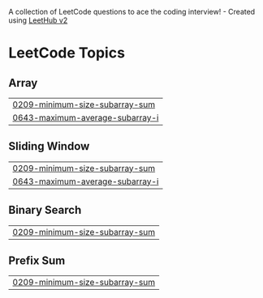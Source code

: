 A collection of LeetCode questions to ace the coding interview! - Created using [LeetHub v2](https://github.com/arunbhardwaj/LeetHub-2.0)
<!---LeetCode Topics Start-->
# LeetCode Topics
## Array
|  |
| ------- |
| [0209-minimum-size-subarray-sum](https://github.com/hariprasanth02/Leetcode/tree/master/0209-minimum-size-subarray-sum) |
| [0643-maximum-average-subarray-i](https://github.com/hariprasanth02/Leetcode/tree/master/0643-maximum-average-subarray-i) |
## Sliding Window
|  |
| ------- |
| [0209-minimum-size-subarray-sum](https://github.com/hariprasanth02/Leetcode/tree/master/0209-minimum-size-subarray-sum) |
| [0643-maximum-average-subarray-i](https://github.com/hariprasanth02/Leetcode/tree/master/0643-maximum-average-subarray-i) |
## Binary Search
|  |
| ------- |
| [0209-minimum-size-subarray-sum](https://github.com/hariprasanth02/Leetcode/tree/master/0209-minimum-size-subarray-sum) |
## Prefix Sum
|  |
| ------- |
| [0209-minimum-size-subarray-sum](https://github.com/hariprasanth02/Leetcode/tree/master/0209-minimum-size-subarray-sum) |
<!---LeetCode Topics End-->